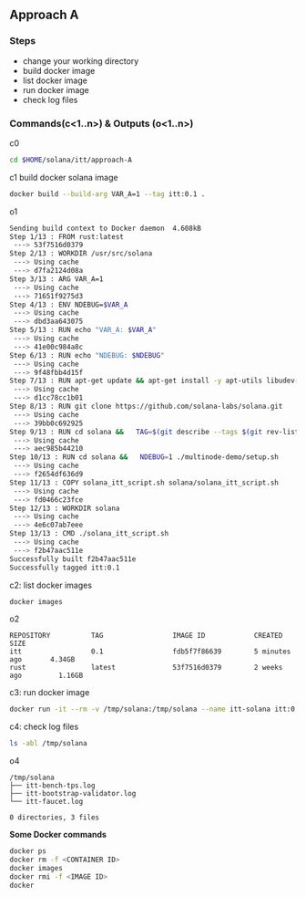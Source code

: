 ## **Approach A**

### Steps
- change your working directory
- build docker image
- list docker image
- run docker image
- check log files

### Commands(c<1..n>) & Outputs (o<1..n>)

c0
```bash
cd $HOME/solana/itt/approach-A
```

c1 build docker solana image
```bash
docker build --build-arg VAR_A=1 --tag itt:0.1 .
```
o1
```bash
Sending build context to Docker daemon  4.608kB
Step 1/13 : FROM rust:latest
 ---> 53f7516d0379
Step 2/13 : WORKDIR /usr/src/solana
 ---> Using cache
 ---> d7fa2124d08a
Step 3/13 : ARG VAR_A=1
 ---> Using cache
 ---> 71651f9275d3
Step 4/13 : ENV NDEBUG=$VAR_A
 ---> Using cache
 ---> dbd3aa643075
Step 5/13 : RUN echo "VAR_A: $VAR_A"
 ---> Using cache
 ---> 41e00c984a8c
Step 6/13 : RUN echo "NDEBUG: $NDEBUG"
 ---> Using cache
 ---> 9f48fbb4d15f
Step 7/13 : RUN apt-get update && apt-get install -y apt-utils libudev-dev clang gcc make
 ---> Using cache
 ---> d1cc78cc1b01
Step 8/13 : RUN git clone https://github.com/solana-labs/solana.git
 ---> Using cache
 ---> 39bb0c692925
Step 9/13 : RUN cd solana &&   TAG=$(git describe --tags $(git rev-list --tags --max-count=1)) &&   git checkout $TAG &&   cargo build --release
 ---> Using cache
 ---> aec985b44210
Step 10/13 : RUN cd solana &&   NDEBUG=1 ./multinode-demo/setup.sh
 ---> Using cache
 ---> f2654df636d9
Step 11/13 : COPY solana_itt_script.sh solana/solana_itt_script.sh
 ---> Using cache
 ---> fd0466c23fce
Step 12/13 : WORKDIR solana
 ---> Using cache
 ---> 4e6c07ab7eee
Step 13/13 : CMD ./solana_itt_script.sh
 ---> Using cache
 ---> f2b47aac511e
Successfully built f2b47aac511e
Successfully tagged itt:0.1
```

c2: list docker images
```bash
docker images
```
o2
```
REPOSITORY          TAG                 IMAGE ID            CREATED             SIZE
itt                 0.1                 fdb5f7f86639        5 minutes ago       4.34GB
rust                latest              53f7516d0379        2 weeks ago         1.16GB
```

c3: run docker image
```bash
docker run -it --rm -v /tmp/solana:/tmp/solana --name itt-solana itt:0.1
```

c4: check log files
```bash
ls -abl /tmp/solana
```
o4
```
/tmp/solana
├── itt-bench-tps.log
├── itt-bootstrap-validator.log
└── itt-faucet.log

0 directories, 3 files
```

**Some Docker commands**

```bash
docker ps
docker rm -f <CONTAINER ID>
docker images
docker rmi -f <IMAGE ID>
docker
```
